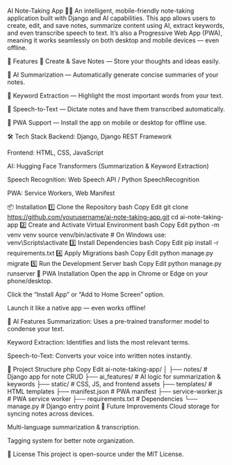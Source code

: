 AI Note-Taking App 📓🤖
An intelligent, mobile-friendly note-taking application built with Django and AI capabilities.
This app allows users to create, edit, and save notes, summarize content using AI, extract keywords, and even transcribe speech to text.
It’s also a Progressive Web App (PWA), meaning it works seamlessly on both desktop and mobile devices — even offline.

🚀 Features
📝 Create & Save Notes — Store your thoughts and ideas easily.

📄 AI Summarization — Automatically generate concise summaries of your notes.

🔑 Keyword Extraction — Highlight the most important words from your text.

🎤 Speech-to-Text — Dictate notes and have them transcribed automatically.

📱 PWA Support — Install the app on mobile or desktop for offline use.

🛠️ Tech Stack
Backend: Django, Django REST Framework

Frontend: HTML, CSS, JavaScript

AI: Hugging Face Transformers (Summarization & Keyword Extraction)

Speech Recognition: Web Speech API / Python SpeechRecognition

PWA: Service Workers, Web Manifest

📦 Installation
1️⃣ Clone the Repository
bash
Copy
Edit
git clone https://github.com/yourusername/ai-note-taking-app.git
cd ai-note-taking-app
2️⃣ Create and Activate Virtual Environment
bash
Copy
Edit
python -m venv venv
source venv/bin/activate  # On Windows use: venv\Scripts\activate
3️⃣ Install Dependencies
bash
Copy
Edit
pip install -r requirements.txt
4️⃣ Apply Migrations
bash
Copy
Edit
python manage.py migrate
5️⃣ Run the Development Server
bash
Copy
Edit
python manage.py runserver
📱 PWA Installation
Open the app in Chrome or Edge on your phone/desktop.

Click the “Install App” or “Add to Home Screen” option.

Launch it like a native app — even works offline!

🤖 AI Features
Summarization: Uses a pre-trained transformer model to condense your text.

Keyword Extraction: Identifies and lists the most relevant terms.

Speech-to-Text: Converts your voice into written notes instantly.

📂 Project Structure
php
Copy
Edit
ai-note-taking-app/
│
├── notes/                  # Django app for note CRUD
├── ai_features/            # AI logic for summarization & keywords
├── static/                 # CSS, JS, and frontend assets
├── templates/              # HTML templates
├── manifest.json           # PWA manifest
├── service-worker.js       # PWA service worker
├── requirements.txt        # Dependencies
└── manage.py               # Django entry point
🔮 Future Improvements
Cloud storage for syncing notes across devices.

Multi-language summarization & transcription.

Tagging system for better note organization.

📜 License
This project is open-source under the MIT License.

